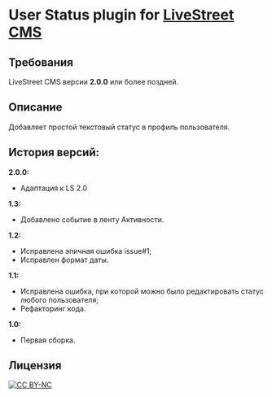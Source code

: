 User Status plugin for [LiveStreet CMS](http://livestreetcms.com/ "LiveStreet CMS")
===================================================================================

Требования
----------
LiveStreet CMS версии **2.0.0** или более поздней.


Описание
--------
Добавляет простой текстовый статус в профиль пользователя.


История версий:
---------------
**2.0.0:**
- Адаптация к LS 2.0

**1.3:**
- Добавлено событие в ленту Активности.

**1.2:**
- Исправлена эпичная ошибка issue#1;
- Исправлен формат даты.

**1.1:**
- Исправлена ошибка, при которой можно было редактировать статус любого пользователя;
- Рефакторинг кода.

**1.0:**
- Первая сборка.


Лицензия
--------
[ ![CC BY-NC](http://i.creativecommons.org/l/by-nc/4.0/88x31.png "CC BY-NC") ](http://creativecommons.org/licenses/by-nc/4.0/ "CC BY-NC")